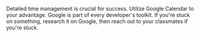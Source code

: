 Detailed time management is crucial for success. Utilize Google Calendar to your advantage.
Google is part of every developer's toolkit. If you're stuck on something, research it on Google, then reach out to your classmates if you're stuck.
